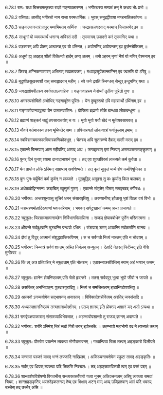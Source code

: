 6.78.1
रामः:
यथा चित्तचमत्कृत्या राज्ञो गङ्गावतारणम् ।
भगीरथस्य सम्पन्नं तन् मे कथय भोः प्रभो ॥


6.78.2
वसिष्ठः:
आसीद् भगीरथो नाम राजा परमधार्मिकः ।
भुवस् समुद्रद्वीपाया मण्डनातिलकोपमः ॥


6.78.3
सङ्कल्पानन्तरं प्रापुर् यथाभिमतम् अर्थिनः ।
चन्द्रप्रसन्नवदनाद् यस्माच् चिन्तामणेर् इव ॥


6.78.4
साधूनां यो व्यवस्थार्थं धनान्य् अविरतं ददौ ।
तृणमात्रम् उपादत्ते करं तृणमणिर् यथा ॥


6.78.5
वज्रसारम् अपि प्रोतम् अज्वलन्न् एव यो ऽभिनत् ।
अयोमणिर् अयोयन्त्रम् इव दुर्जनचेष्टितम् ॥


6.78.6
अधूमो ह्य् अदहञ् शीतो वितैक्ष्ण्यो हार्दम् अप्य् अलम् ।
तमो ऽहरन् नृणां नैशं यो मणिर् वेश्मनाम् इव ॥


6.78.7
किरन्न् अग्निकणासारम् अभितस् स्वप्रतापजम् ।
मध्याह्नसूर्यकान्ताग्निर् इव ज्वलति यो ऽरिषु ॥


6.78.8
मृदुशीतसुखस्पर्शो यस् समाह्लादयन् महीम् ।
स्वे जने द्रवति स्निग्धस् सेन्दुर् इन्दुमणिर् यथा ॥


6.78.9
जगद्यज्ञोपवीतस्य स्वर्गपातालवाहिनः ।
गङ्गावाहस्य येनोर्व्यां तृतीयः पूरितो गुणः ॥


6.78.10
अगस्त्यशोषितो ऽम्भोधिर् गङ्गापूरेण पूरितः ।
येन दुष्पूररूपो ऽपि महासार्थो ऽर्थिनाम् इव ॥


6.78.11
गङ्गासोपानपद्धत्या येन पातालवासिनः ।
योजिता ब्रह्मणो लोके बान्धवा लोकबन्धुना ॥


6.78.12
ब्रह्माणं शङ्करं जह्नुं तपसाराधयंश् च यः ।
भूयो भूयो ययौ खेदं न मूर्तव्यवसायवत् ॥


6.78.13
यौवने वर्तमानस्य तस्य भूमिपतेर् अथ ।
प्रविचारयतो लोकयात्रां पर्याकुलाम् इमाम् ॥


6.78.14
स्वविरागचमत्कारविचारकणिकोदभूत् ।
चेतस्य् अपि सुतारुण्ये दैवाद् वल्ली मराव् इव ॥


6.78.15
एकान्ते चिन्तयाम् आस महीपतिर् असाव् अथ ।
जगद्यात्राम् इमां नित्यम् असमञ्जससङ्कुलाम् ॥


6.78.16
पुनर् दिनं पुनश् श्यामा दानादानाशनं पुनः ।
तद् एव शुक्तविरसं लज्ज्यते कर्म कुर्वता ॥


6.78.17
येन प्राप्तेन लोके ऽस्मिन् नाप्राप्तम् अवशिष्यते ।
तत् कृतं सुकृतं मन्ये शेषं कर्मविषूचिका ॥


6.78.18
पुनः पुनः पर्युषितं कर्म कुर्वन् न लज्जते ।
मूढबुद्धिर् अमूढस् तु कः कुर्यात् किल बालवत् ॥


6.78.19
अथैकदोद्विग्नमनाः कदाचित् त्र्युत्तुलं गुरुम् ।
एकान्ते संसृतेर् भीतस् समपृच्छद् भगीरथः ॥


6.78.20
भगीरथः:
अन्तश्शून्यासु सुचिरं भ्रमन् संसारवृत्तिषु ।
अरण्यानीष्व् इवैतासु भृशं खिन्ना वयं विभो ॥


6.78.21
जरामरणमोहादिरूपाणां भवकारिणाम् ।
भगवन् सर्वदुःखानां कथम् अन्तः प्रजायते ॥


6.78.22
त्र्युत्तुलः:
चिरसाम्यात्मनाच्छेन निर्विभागविलासिना ।
राजञ् ज्ञेयावबोधेन पूर्णेन भरितात्मना ॥


6.78.23
क्षीयन्ते सर्वदुःखानि त्रुट्यन्ति ग्रन्थयो ऽभितः ।
संशयाश् शमम् आयान्ति सर्वकर्माणि चानघ ॥


6.78.24
ज्ञेयं तु विदुर् आत्मानं संशुद्धज्ञप्तिरूपिणम् ।
स च सर्वगतो नित्यं नास्तम् एति न चोदयम् ॥


6.78.25
भगीरथः:
चिन्मात्रं सर्वगं शान्तम् अस्ति निर्मलम् अच्युतम् ।
देहादि नेतरत् किञ्चिद् इति वेद्मि मुनीश्वर ॥


6.78.26
किं त्व् अत्र प्रतिपत्तिर् मे स्फुटताम् एति नोतराम् ।
एतावन्मात्रसंवित्तिस् स्याम् अहं भगवन् कथम् ॥


6.78.27
त्र्युत्तुलः:
ज्ञानेन ज्ञेयनिष्ठत्वम् एति चेतो हृदन्तरे ।
ततस् सर्ववपुर् भूत्वा भूयो जीवो न जायते ॥


6.78.28
असक्तिर् अनभिष्वङ्गः पुत्रदारगृहादिषु ।
नित्यं च समचित्तत्वम् इष्टानिष्टोपपत्तिषु ॥


6.78.29
आत्मनो ऽनन्ययोगेन सद्भावनम् अनारतम् ।
विविक्तदेशसेवित्वम् अरतिर् जनसंसदि ॥


6.78.30
अध्यात्मज्ञाननिष्ठत्वं तत्त्वज्ञानार्थदर्शनम् ।
एतज् ज्ञानम् इति प्रोक्तम् अज्ञानं यद् अतो ऽन्यथा ॥


6.78.31
रागद्वेषक्षयाकारात् संसारव्याधिभेषजात् ।
अहम्भावोपशान्तौ तु राजञ् ज्ञानम् अवाप्यते ॥


6.78.32
भगीरथः:
शरीरे ऽस्मिंश् चिरं रूढो गिरौ तरुर् इवोच्चकैः ।
अहम्भावो महाभोगो वद मे त्यज्यते कथम् ॥


6.78.33
त्र्युत्तुलः:
पौरुषेण प्रयत्नेन त्यक्त्वा भोगौघभावनम् ।
गत्वान्विष्य चिता तत्त्वम् अहङ्कारो विलीयते ॥


6.78.34
यन्त्राणां पञ्जरं यावद् भग्नं लज्जादि नाखिलम् ।
अकिञ्चनत्वशेषेण स्फुटा तावद् अहङ्कृतिः ॥


6.78.35
सर्वम् एव धियस् त्यक्त्वा यदि तिष्ठसि निश्चलः ।
तद् अहङ्कारविलयी त्वम् एव परमं पदम् ॥


6.78.36
शान्ताशेषविशेषणो विगतभीस् सन्त्यक्तसर्वैषणो गत्वा नूनम् अकिञ्चनत्वम् अरिषु त्यक्त्वा समग्रां श्रियम् ।
शान्ताहङ्कृतिर् अस्तदेहकलनस् तेष्व् एव भिक्षाम् अटन् माम् अप्य् उज्झितवान् अलं यदि भवस्य् उच्चैस् तद् उच्चैर् असि ॥

